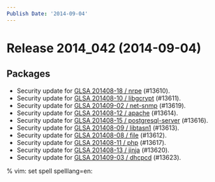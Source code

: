 ```yaml
---
Publish Date: '2014-09-04'
---
```


# Release 2014_042 (2014-09-04)

## Packages

- Security update for [GLSA 201408-18 / nrpe](http://www.gentoo.org/security/en/glsa/glsa-201408-18.xml) (#13610).
- Security update for [GLSA 201408-10 / libgcrypt](http://www.gentoo.org/security/en/glsa/glsa-201408-10.xml) (#13611).
- Security update for [GLSA 201409-02 / net-snmp](http://www.gentoo.org/security/en/glsa/glsa-201409-02.xml) (#13619).
- Security update for [GLSA 201408-12 / apache](http://www.gentoo.org/security/en/glsa/glsa-201408-12.xml) (#13614).
- Security update for [GLSA 201408-15 / postgresql-server](http://www.gentoo.org/security/en/glsa/glsa-201408-15.xml) (#13616).
- Security update for [GLSA 201408-09 / libtasn1](http://www.gentoo.org/security/en/glsa/glsa-201408-09.xml) (#13613).
- Security update for [GLSA 201408-08 / file](http://www.gentoo.org/security/en/glsa/glsa-201408-08.xml) (#13612).
- Security update for [GLSA 201408-11 / php](http://www.gentoo.org/security/en/glsa/glsa-201408-11.xml) (#13617).
- Security update for [GLSA 201408-13 / jinja](http://www.gentoo.org/security/en/glsa/glsa-201408-13.xml) (#13620).
- Security update for [GLSA 201409-03 / dhcpcd](http://www.gentoo.org/security/en/glsa/glsa-201409-03.xml) (#13623).

% vim: set spell spelllang=en:
